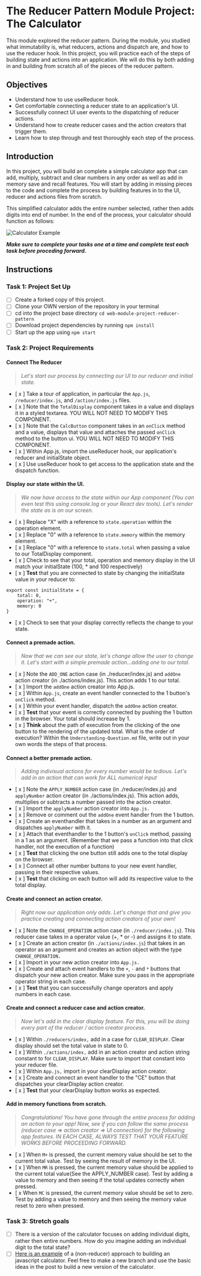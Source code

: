 # The Reducer Pattern Module Project: The Calculator

This module explored the reducer pattern. During the module, you studied what immutability is, what reducers, actions and dispatch are, and how to use the reducer hook. In this project, you will practice each of the steps of building state and actions into an application. We will do this by both adding in and building from scratch all of the pieces of the reducer pattern.

## Objectives

- Understand how to use useReducer hook.
- Get comfortable connecting a reducer state to an application's UI.
- Successfully connect UI user events to the dispatching of reducer actions.
- Understand how to create reducer cases and the action creators that trigger them.
- Learn how to step through and test thoroughly each step of the process.

## Introduction

In this project, you will build an complete a simple calculator app that can add, multiply, subtract and clear numbers in any order as well as add in memory save and recall features. You will start by adding in missing pieces to the code and complete the process by building features in to the UI, reducer and actions files from scratch.

This simplified calculator adds the entire number selected, rather then adds digits into end of number. In the end of the process, your calculator should function as follows:

![Calculator Example](project-goals.gif)

**_Make sure to complete your tasks one at a time and complete test each task before proceding forward._**

## Instructions

### Task 1: Project Set Up

- [ ] Create a forked copy of this project.
- [ ] Clone your OWN version of the repository in your terminal
- [ ] cd into the project base directory `cd web-module-project-reducer-pattern`
- [ ] Download project dependencies by running `npm install`
- [ ] Start up the app using `npm start`

### Task 2: Project Requirements

#### Connect The Reducer

> _Let's start our process by connecting our UI to our reducer and initial state._

- [ x ] Take a tour of application, in particular the `App.js`, `/reducer/index.js`, and `/action/index.js` files.
- [ x ] Note that the `TotalDisplay` component takes in a value and displays it in a styled textarea. YOU WILL NOT NEED TO MODIFY THIS COMPONENT.
- [ x ] Note that the `CalcButton` component takes in an `onClick` method and a value, displays that value and attaches the passed `onClick` method to the button ui. YOU WILL NOT NEED TO MODIFY THIS COMPONENT.
- [ x ] Within App.js, import the useReducer hook, our application's reducer and initialState object.
- [ x ] Use useReducer hook to get access to the application state and the dispatch function.

#### Display our state within the UI.

> _We now have access to the state within our App component (You can even test this using console.log or your React dev tools). Let's render the state as is on our screen._

- [ x ] Replace "X" with a reference to `state.operation` within the operation element.
- [ x ] Replace "0" with a reference to `state.memory` within the memory element.
- [ x ] Replace "0" with a reference to `state.total` when passing a value to our TotalDisplay component.
- [ x ] Check to see that your total, operation and memory display in the UI match your initialState (100, \* and 100 respectively)
- [ x ] **Test** that you are connected to state by changing the initialState value in your reducer to:

```
export const initialState = {
    total: 0,
    operation: "+",
    memory: 0
}
```

- [ x ] Check to see that your display correctly reflects the change to your state.

#### Connect a premade action.

> _Now that we can see our state, let's change allow the user to change it. Let's start with a simple premade action...adding one to our total._

- [ x ] Note the `ADD_ONE` action case (in ./reducer/index.js) and `addOne` action creator (in ./actions/index.js). This action adds 1 to our total.
- [ x ] Import the `addOne` action creator into App.js.
- [ x ] Within `App.js`, create an event handler connected to the 1 button's `onClick` method.
- [ x ] Within your event handler, dispatch the `addOne` action creator.
- [ x ] **Test** that your event is correctly connected by pushing the 1 button in the browser. Your total should increase by 1.
- [ x ] **Think** about the path of execution from the clicking of the one button to the rendering of the updated total. What is the order of execution? Within the `Understanding-Question.md` file, write out in your own words the steps of that process.

#### Connect a better premade action.

> _Adding indivisual actions for every number would be tedious. Let's add in an action that can work for ALL numerical input_

- [ x ] Note the `APPLY_NUMBER` action case (in ./reducer/index.js) and `applyNumber` action creator (in ./actions/index.js). This action adds, multiplies or subtracts a number passed into the action creator.
- [ x ] Import the `applyNumber` action creator into `App.js.`
- [ x ] Remove or comment out the `addOne` event handler from the 1 button.
- [ x ] Create an eventhandler that takes in a number as an argument and dispatches `applyNumber` with it.
- [ x ] Attach that eventhandler to the 1 button's `onClick` method, passing in a 1 as an argument. (Remember that we pass a function into that click handler, not the execution of a function)
- [ x ] **Test** that clicking the one button still adds one to the total display on the browser.
- [ x ] Connect all other number buttons to your new event handler, passing in their respective values.
- [ x ] **Test** that clicking on each button will add its respective value to the total display.

#### Create and connect an action creator.

> _Right now our application only adds. Let's change that and give you practice creating and connecting action creators of your own!_

- [ x ] Note the `CHANGE_OPERATION` action case (in `./reducer/index.js`). This reducer case takes in a operator value (+, \* or -) and assigns it to state.
- [ x ] Create an action creator (in `./actions/index.js`) that takes in an operator as an argument and creates an action object with the type `CHANGE_OPERATION.`
- [ x ] Import in your new action creator into `App.js.`
- [ x ] Create and attach event handlers to the `+`, `-` and `*` buttons that dispatch your new action creator. Make sure you pass in the appropriate operator string in each case.
- [ x ] **Test** that you can successfully change operators and apply numbers in each case.

#### Create and connect a reducer case and action creator.

> _Now let's add in the clear display feature. For this, you will be doing every part of the reducer / action creator process._

- [ x ] Within `./reducers/index,` add in a case for `CLEAR_DISPLAY`. Clear display should set the total value in state to 0.
- [ x ] Within `./actions/index,` add in an action creator and action string constant to for `CLEAR_DISPLAY`. Make sure to import that constant into your reducer file.
- [ x ] Within `App.js,` import in your clearDisplay action creator.
- [ x ] Create and connect an event handler to the "CE" button that dispatches your clearDisplay action creator.
- [ x ] **Test** that your clearDisplay button works as expected.

#### Add in memory functions from scratch.

> _Congratulations! You have gone through the entire process for adding an action to your app! Now, see if you can follow the same process (reducer case => action creator => UI connection) for the following app features. IN EACH CASE, ALWAYS TEST THAT YOUR FEATURE WORKS BEFORE PROCEEDING FORWARD._

- [ x ] When `M+` is pressed, the current memory value should be set to the current total value. Test by seeing the result of memory in the UI.
- [ x ] When `MR` is pressed, the current memory value should be applied to the current total value(See the APPLY_NUMBER case). Test by adding a value to memory and then seeing if the total updates correctly when pressed.
- [ x When `MC` is pressed, the current memory value should be set to zero. Test by adding a value to memory and then seeing the memory value reset to zero when pressed.

### Task 3: Stretch goals

- [ ] There is a version of the calculator focuses on adding individual digits, rather then entire numbers. How do you imagine adding an individual digit to the total state?
- [ ] [Here is an example](https://freshman.tech/calculator/) of a (non-reducer) approach to building an javascript calculator. Feel free to make a new branch and use the basic ideas in the post to build a new version of the calculator.

